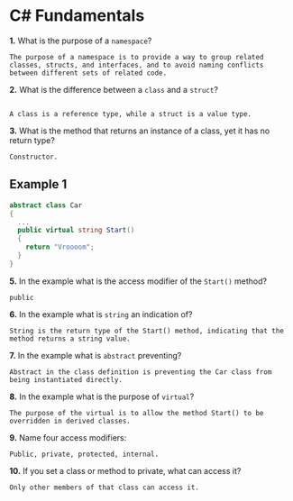 # C# Fundamentals


**1.** What is the purpose of a `namespace`?
<!-- enter you answer in the space below -->
```
The purpose of a namespace is to provide a way to group related classes, structs, and interfaces, and to avoid naming conflicts between different sets of related code.
```
**2.** What is the difference between a `class` and a `struct`?
<!-- enter you answer in the space below -->
```

A class is a reference type, while a struct is a value type.
```
**3.** What is the method that returns an instance of a class, yet it has no return type?
<!-- enter you answer in the space below -->
```
Constructor.
```
## Example 1
```c#
abstract class Car
{
  ...
  public virtual string Start()
  {
    return "Vroooom";
  }
}
```
**5.** In the example what is the access modifier of the `Start()` method?
<!-- enter you answer in the space below -->
```
public
```
**6.** In the example what is `string` an indication of?
<!-- enter you answer in the space below -->
```
String is the return type of the Start() method, indicating that the method returns a string value.
```
**7.** In the example what is `abstract` preventing?
<!-- enter you answer in the space below -->
```
Abstract in the class definition is preventing the Car class from being instantiated directly.
```
**8.** In the example what is the purpose of `virtual`?
<!-- enter you answer in the space below -->
```
The purpose of the virtual is to allow the method Start() to be overridden in derived classes.
```
**9.** Name four access modifiers:
<!-- enter you answer in the space below -->
```
Public, private, protected, internal.
```
**10.** If you set a class or method to private, what can access it?
<!-- enter you answer in the space below -->
```
Only other members of that class can access it.
```